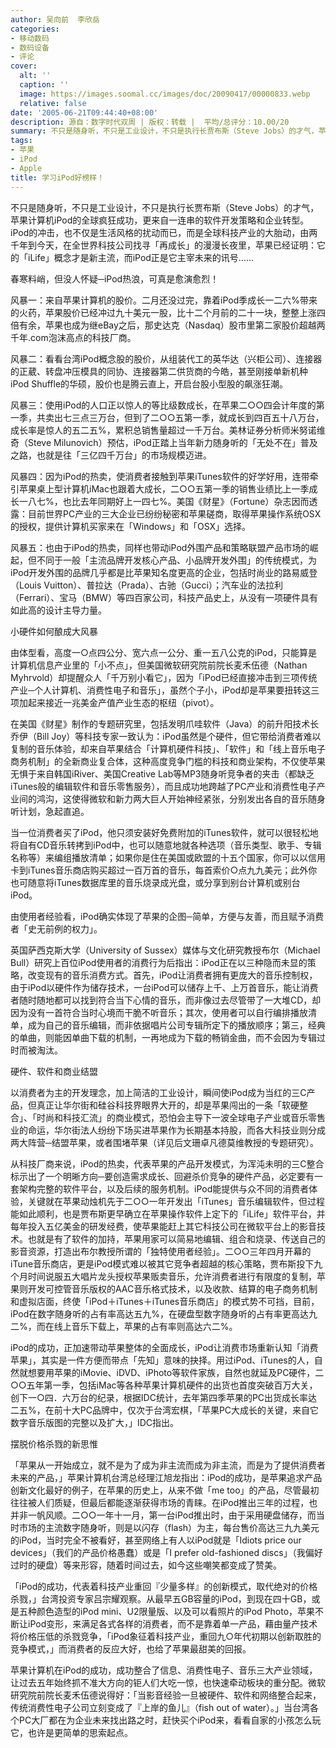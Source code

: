```yaml
---
author: 吴向前  李欣岳
categories:
- 移动数码
- 数码设备
- 评论
cover:
  alt: ''
  caption: ''
  image: https://images.soomal.cc/images/doc/20090417/00000833.webp
  relative: false
date: '2005-06-21T09:44:40+08:00'
description: 源自：数字时代双周 | 版权：转载 |  平均/总评分：10.00/20
summary: 不只是随身听，不只是工业设计，不只是执行长贾布斯（Steve Jobs）的才气，苹果计算机iPod的全球疯狂成功，更来自一连串的软件开发策略和企业转型。iPod的冲击，也不仅是生活风格的扰动而已，而是全球科技产业的大胎动，由两千年到今天，在全世界科技公司找寻「再成长」的漫漫长夜里，苹果已经证明：它的「iLife」概念才是新主流，而iPod正是它主宰未来的讯号……
tags:
- 苹果
- iPod
- Apple
title: 学习iPod好榜样！
---
```


不只是随身听，不只是工业设计，不只是执行长贾布斯（Steve Jobs）的才气，苹果计算机iPod的全球疯狂成功，更来自一连串的软件开发策略和企业转型。iPod的冲击，也不仅是生活风格的扰动而已，而是全球科技产业的大胎动，由两千年到今天，在全世界科技公司找寻「再成长」的漫漫长夜里，苹果已经证明：它的「iLife」概念才是新主流，而iPod正是它主宰未来的讯号……

春寒料峭，但没人怀疑─iPod热浪，可真是愈演愈烈！

风暴一：来自苹果计算机的股价。二月还没过完，靠着iPod季成长一二六%带来的火药，苹果股价已经冲过九十美元一股，比十二个月前的二十一块，整整上涨四倍有余，苹果也成为继eBay之后，那史达克（Nasdaq）股市里第二家股价超越两千年.com泡沫高点的科技厂商。

风暴二：看看台湾iPod概念股的股价，从组装代工的英华达（兴柜公司）、连接器的正葳、转盘冲压模具的同协、连接器第二供货商的今皓，甚至刚接单新机种iPod Shuffle的华硕，股价也是腾云直上，开启台股小型股的飙涨狂潮。

风暴三：使用iPod的人口正以惊人的等比级数成长，在苹果二○○四会计年度的第一季，共卖出七三点三万台，但到了二○○五第一季，就成长到四百五十八万台，成长率是惊人的五二五%，累积总销售量超过一千万台。美林证券分析师米努诺维奇（Steve Milunovich）预估，iPod正踏上当年新力随身听的「无处不在」普及之路，也就是往「三亿四千万台」的市场规模迈进。

风暴四：因为iPod的热卖，使消费者接触到苹果iTunes软件的好学好用，连带牵引苹果桌上型计算机iMac也跟着大成长，二○○五第一季的销售业绩比上一季成长一八七%，也比去年同期好上一四七%。美国《财星》（Fortune）杂志因而透露：目前世界PC产业的三大企业已纷纷秘密和苹果磋商，取得苹果操作系统OSX的授权，提供计算机买家来在「Windows」和「OSX」选择。

风暴五：也由于iPod的热卖，同样也带动iPod外围产品和策略联盟产品市场的崛起，但不同于一般「主流品牌开发核心产品、小品牌开发外围」的传统模式，为iPod开发外围的品牌几乎都是比苹果知名度更高的企业，包括时尚业的路易威登（Louis Vuitton）、普拉达（Prada）、古驰（Gucci）；汽车业的法拉利（Ferrari）、宝马（BMW）等四百家公司，科技产品史上，从没有一项硬件具有如此高的设计主导力量。

小硬件如何酿成大风暴

由体型看，高度一○点四公分、宽六点一公分、重一五八公克的iPod，只能算是计算机信息产业里的「小不点」，但美国微软研究院前院长麦禾伍德（Nathan Myhrvold）却提醒众人「千万别小看它」，因为「iPod已经直接冲击到三项传统产业─个人计算机、消费性电子和音乐」，虽然个子小，iPod却是苹果要扭转这三项加起来接近一兆美金产值产业生态的枢纽（pivot）。

在美国《财星》制作的专题研究里，包括发明爪哇软件（Java）的前升阳技术长乔伊（Bill Joy）等科技专家一致认为：iPod虽然是个硬件，但它带给消费者难以复制的音乐体验，却来自苹果结合「计算机硬件科技」、「软件」和「线上音乐电子商务机制」的全新商业复合体，这种高度竞争门槛的科技和商业架构，不仅使苹果无惧于来自韩国iRiver、美国Creative Lab等MP3随身听竞争者的夹击（都缺乏iTunes般的编辑软件和音乐零售服务），而且成功地跨越了PC产业和消费性电子产业间的鸿沟，这使得微软和新力两大巨人开始神经紧张，分别发出各自的音乐随身听计划，急起直追。

当一位消费者买了iPod，他只须安装好免费附加的iTunes软件，就可以很轻松地将自有CD音乐转拷到iPod中，也可以随意地就各种选项（音乐类型、歌手、专辑名称等）来编组播放清单；如果你是住在美国或欧盟的十五个国家，你可以以信用卡到iTunes音乐商店购买超过一百万首的音乐，每首索价○点九九美元；此外你也可随意将iTunes数据库里的音乐烧录成光盘，或分享到别台计算机或别台iPod。

由使用者经验看，iPod确实体现了苹果的企图─简单，方便与友善，而且赋予消费者「史无前例的权力」。

英国萨西克斯大学（University of Sussex）媒体与文化研究教授布尔（Michael Bull）研究上百位iPod使用者的消费行为后指出：iPod正在以三种隐而未显的策略，改变现有的音乐消费方式。首先，iPod让消费者拥有更庞大的音乐控制权，由于iPod以硬件作为储存技术，一台iPod可以储存上千、上万首音乐，能让消费者随时随地都可以找到符合当下心情的音乐，而非像过去尽管带了一大堆CD，却因为没有一首符合当时心境而干脆不听音乐；其次，使用者可以自行编排播放清单，成为自己的音乐编辑，而非依据唱片公司专辑所定下的播放顺序；第三，经典的单曲，则能因单曲下载的机制，一再地成为下载的畅销金曲，而不会因为专辑过时而被淘汰。

硬件、软件和商业结盟

以消费者为主的开发理念，加上简洁的工业设计，瞬间使iPod成为当红的三C产品，但真正让华尔街和硅谷科技界眼界大开的，却是苹果闯出的一条「软硬整合」、「时尚和科技汇流」的商业模式，恐怕会主导下一波全球电子产业或音乐零售业的命运，华尔街法人纷纷下场买进苹果作为长期基本持股，而各大科技业则分成两大阵营─结盟苹果，或者围堵苹果（详见后文珊卓凡德莫维教授的专题研究）。

从科技厂商来说，iPod的热卖，代表苹果的产品开发模式，为浑沌未明的三C整合标示出了一个明晰方向─要创造需求成长、回避杀价竞争的硬件产品，必定要有一套架构完整的软件平台，以及后续的服务机制。iPod能提供与众不同的消费者体验，关键就在苹果动烛机先于二○○一年开发出「iTunes」音乐编辑软件，但过程能如此顺利，也是贾布斯更早确立在苹果操作软件上定下的「iLife」软件平台，并每年投入五亿美金的研发经费，使苹果能赶上其它科技公司在微软平台上的影音技术。也就是有了软件的加持，苹果用家可以简易地编辑、组合和烧录、传送自己的影音资源，打造出布尔教授所谓的「独特使用者经验」。二○○三年四月开幕的iTune音乐商店，更是iPod模式难以被其它竞争者超越的核心策略，贾布斯投下九个月时间说服五大唱片龙头授权苹果贩卖音乐，允许消费者进行有限度的复制，苹果则开发可控管音乐版权的AAC音乐格式技术，以及收款、结算的电子商务机制和虚拟店面，终使「iPod＋iTunes＋iTunes音乐商店」的模式势不可挡，目前，iPod在数字随身听的占有率高达五九%，在硬盘型数字随身听的占有率更高达九二%，而在线上音乐下载上，苹果的占有率则高达六二%。

iPod的成功，正加速带动苹果整体的全面成长，iPod让消费市场重新认知「消费苹果」，其实是一件方便而带点「先知」意味的抉择。用过iPod、iTunes的人，自然就想要用苹果的iMovie、iDVD、iPhoto等软件家族，自然也就延及PC硬件，二○○五年第一季，包括iMac等各种苹果计算机硬件的出货也首度突破百万大关，创下一○四．六万台的纪录，根据IDC统计，去年第四季苹果的PC出货成长率达二五%，在前十大PC品牌中，仅次于台湾宏棋，「苹果PC大成长的关键，来自它数字音乐版图的完整以及扩大，」IDC指出。

摆脱价格杀戮的新思惟

「苹果从一开始成立，就不是为了成为非主流而成为非主流，而是为了提供消费者未来的产品，」苹果计算机台湾总经理江旭龙指出：iPod的成功，是苹果追求产品创新文化最好的例子，在苹果的历史上，从来不做「me too」的产品，尽管最初往往被人们质疑，但最后都能逐渐获得市场的青睐。在iPod推出三年的过程，也并非一帆风顺。二○○一年十一月，第一台iPod推出时，由于采用硬盘储存，而当时市场的主流数字随身听，则是以闪存（flash）为主，每台售价高达三九九美元的iPod，当时完全不被看好，甚至网络上有人以iPod就是「Idiots price our devices」（我们的产品价格愚蠢）或是「I prefer old-fashioned discs」（我偏好过时的硬盘）等来形容，随着时间过去，如今这些嘲笑都变成了赞美。

「iPod的成功，代表着科技产业重回『少量多样』的创新模式，取代绝对的价格杀戮，」台湾投资专家吕宗耀观察。从最早五GB容量的iPod，到现在四十GB，或是五种颜色造型的iPod mini、U2限量版、以及可以看照片的iPod Photo，苹果不断让iPod变形，来满足各式各样的消费者，而不是靠着单一产品，藉由量产技术将价格压低的杀戮竞争，「iPod象征着科技产业，重回九○年代初期以创新取胜的竞争模式，」而消费者的反应大好，也给了苹果最甜美的回报。

苹果计算机在iPod的成功，成功整合了信息、消费性电子、音乐三大产业领域，让过去五年始终抓不准大方向的钜人们大吃一惊，也快速牵动板块的重分配。微软研究院前院长麦禾伍德说得好：「当影音经验一旦被硬件、软件和网络整合起来，传统消费性电子公司立刻变成了『上岸的鱼儿』（fish out of water）。」当台湾各个PC大厂都在为企业未来找出路之时，赶快买个iPod来，看看自家的小孩怎么玩它，也许是更简单的思索起点。